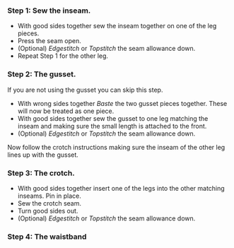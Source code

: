 
### Step 1: Sew the inseam.

- With good sides together sew the inseam together on one of the leg pieces.
- Press the seam open.
- (Optional) _Edgestitch_ or _Topstitch_ the seam allowance down.
- Repeat Step 1 for the other leg.  

### Step 2: The gusset.

If you are not using the gusset you can skip this step.  

- With wrong sides together _Baste_ the two gusset pieces together. These will now be treated as one piece.
- With good sides together sew the gusset to one leg matching the inseam and making sure the small length is attached to the front.
- (Optional) _Edgestitch_ or _Topstitch_ the seam allowance down.

Now follow the crotch instructions making sure the inseam of the other leg lines up with the gusset.

### Step 3: The crotch.

- With good sides together insert one of the legs into the other matching inseams. Pin in place.
- Sew the crotch seam.
- Turn good sides out.
- (Optional) _Edgestitch_ or _Topstitch_ the seam allowance down.

### Step 4: The waistband
